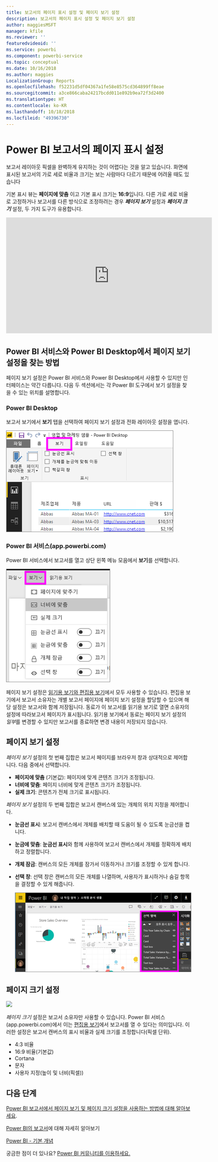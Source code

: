 ```yaml
---
title: 보고서의 페이지 표시 설정 및 페이지 보기 설정
description: 보고서의 페이지 표시 설정 및 페이지 보기 설정
author: maggiesMSFT
manager: kfile
ms.reviewer: ''
featuredvideoid: ''
ms.service: powerbi
ms.component: powerbi-service
ms.topic: conceptual
ms.date: 10/16/2018
ms.author: maggies
LocalizationGroup: Reports
ms.openlocfilehash: f52231d5df04367a1fe58e8575cd364899ff8eae
ms.sourcegitcommit: a3ce866caba24217bcdd011e892b9ea72f3d2400
ms.translationtype: HT
ms.contentlocale: ko-KR
ms.lasthandoff: 10/18/2018
ms.locfileid: "49396730"
---
```

# <a name="page-display-settings-in-a-power-bi-report"></a>Power BI 보고서의 페이지 표시 설정
보고서 레이아웃 픽셀을 완벽하게 유지하는 것이 어렵다는 것을 알고 있습니다. 화면에 표시된 보고서의 가로 세로 비율과 크기는 보는 사람마다 다르기 때문에 어려울 때도 있습니다 

기본 표시 뷰는 **페이지에 맞춤** 이고 기본 표시 크기는 **16:9**입니다. 다른 가로 세로 비율로 고정하거나 보고서를 다른 방식으로 조정하려는 경우 ***페이지 보기*** 설정과 ***페이지 크기*** 설정, 두 가지 도구가 유용합니다.

<iframe width="560" height="315" src="https://www.youtube.com/embed/5tg-OXzxe2g" frameborder="0" allowfullscreen></iframe>


## <a name="where-to-find-page-view-settings-in-power-bi-service-and-power-bi-desktop"></a>Power BI 서비스와 Power BI Desktop에서 페이지 보기 설정을 찾는 방법
페이지 보기 설정은 Power BI 서비스와 Power BI Desktop에서 사용할 수 있지만 인터페이스는 약간 다릅니다. 다음 두 섹션에서는 각 Power BI 도구에서 보기 설정을 찾을 수 있는 위치를 설명합니다.

### <a name="in-power-bi-desktop"></a>Power BI Desktop
보고서 보기에서 **보기** 탭을 선택하여 페이지 보기 설정과 전화 레이아웃 설정을 엽니다.

  ![선택 창](media/power-bi-report-display-settings/power-bi-desktop-view-settings.png)

### <a name="in-power-bi-service-apppowerbicom"></a>Power BI 서비스(app.powerbi.com)
Power BI 서비스에서 보고서를 열고 상단 왼쪽 메뉴 모음에서 **보기**를 선택합니다.

![](media/power-bi-report-display-settings/power-bi-change-page-view.png)

페이지 보기 설정은 [읽기용 보기와 편집용 보기](consumer/end-user-reading-view.md)에서 모두 사용할 수 있습니다. 편집용 보기에서 보고서 소유자는 개별 보고서 페이지에 페이지 보기 설정을 할당할 수 있으며 해당 설정은 보고서와 함께 저장됩니다. 동료가 이 보고서를 읽기용 보기로 열면 소유자의 설정에 따라보고서 페이지가 표시됩니다.  읽기용 보기에서 동료는 페이지 보기 설정의 *일부*를 변경할 수 있지만 보고서를 종료하면 변경 내용이 저장되지 않습니다.

##    <a name="page-view-settings"></a>페이지 보기 설정
*페이지 보기* 설정의 첫 번째 집합은 보고서 페이지를 브라우저 창과 상대적으로 제어합니다.  다음 중에서 선택합니다.

* **페이지에 맞춤** (기본값): 페이지에 맞게 콘텐츠 크기가 조정됩니다.
* **너비에 맞춤**: 페이지 너비에 맞게 콘텐츠 크기가 조정됩니다.
* **실제 크기**: 콘텐츠가 전체 크기로 표시됩니다.

*페이지 보기* 설정의 두 번째 집합은 보고서 캔버스에 있는 개체의 위치 지정을 제어합니다.

* **눈금선 표시**: 보고서 캔버스에서 개체를 배치할 때 도움이 될 수 있도록 눈금선을 켭니다.
* **눈금에 맞춤**: **눈금선 표시**와 함께 사용하여 보고서 캔버스에서 개체를 정확하게 배치하고 정렬합니다. 
* **개체 잠금**: 캔버스의 모든 개체를 잠가서 이동하거나 크기를 조정할 수 있게 합니다.
* **선택 창**: 선택 창은 캔버스의 모든 개체를 나열하며, 사용자가 표시하거나 숨길 항목을 결정할 수 있게 해줍니다.

    ![선택 창](media/power-bi-report-display-settings/power-bi-selection-pane.png)



## <a name="page-size-settings"></a>페이지 크기 설정
![](media/power-bi-report-display-settings/power-bi--page-size.png)

*페이지 크기* 설정은 보고서 소유자만 사용할 수 있습니다. Power BI 서비스(app.powerbi.com)에서 이는 [편집용 보기](consumer/end-user-reading-view.md)에서 보고서를 열 수 있다는 의미입니다. 이러한 설정은 보고서 캔버스의 표시 비율과 실제 크기를 조정합니다(픽셀 단위).   

* 4:3 비율
* 16:9 비율(기본값)
* Cortana
* 문자
* 사용자 지정(높이 및 너비(픽셀))

## <a name="next-steps"></a>다음 단계
[Power BI 보고서에서 페이지 보기 및 페이지 크기 설정을 사용하는 방법에 대해 알아보세요](consumer/end-user-report-view.md).

[Power BI의 보고서](consumer/end-user-reports.md)에 대해 자세히 알아보기

[Power BI - 기본 개념](consumer/end-user-basic-concepts.md)

궁금한 점이 더 있나요? [Power BI 커뮤니티를 이용하세요.](http://community.powerbi.com/)

